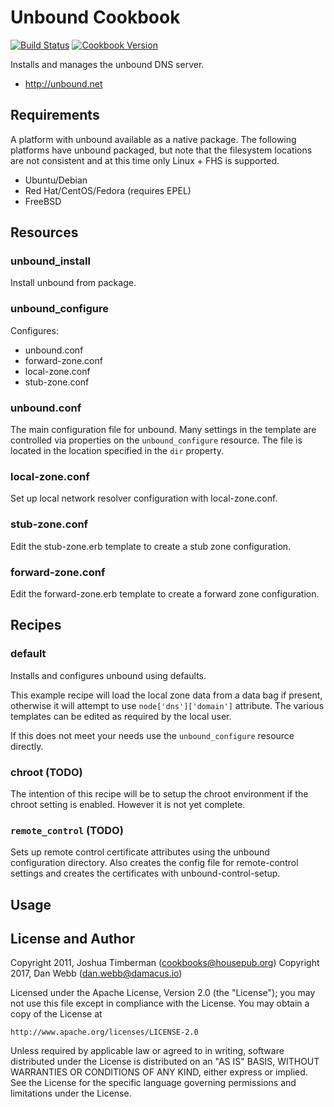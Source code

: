 # Unbound Cookbook

[![Build Status](https://travis-ci.org/sous-chefs/unbound.svg?branch=master)](https://travis-ci.org/sous-chefs/unbound) [![Cookbook Version](https://img.shields.io/cookbook/v/unbound.svg)](https://supermarket.chef.io/cookbooks/unbound)

Installs and manages the unbound DNS server.

* http://unbound.net

## Requirements

A platform with unbound available as a native package. The following platforms have unbound packaged, but note that the filesystem locations are not consistent and at this time only Linux + FHS is supported.

* Ubuntu/Debian
* Red Hat/CentOS/Fedora (requires EPEL)
* FreeBSD

## Resources

### unbound_install

Install unbound from package.

### unbound_configure

Configures:
- unbound.conf
- forward-zone.conf
- local-zone.conf
- stub-zone.conf




### unbound.conf

The main configuration file for unbound. Many settings in the template are controlled via properties on the `unbound_configure` resource. The file is located in the location specified in the `dir` property.

### local-zone.conf

Set up local network resolver configuration with local-zone.conf.

### stub-zone.conf

Edit the stub-zone.erb template to create a stub zone configuration.

### forward-zone.conf

Edit the forward-zone.erb template to create a forward zone configuration.

## Recipes

### default

Installs and configures unbound using defaults.

This example recipe will load the local zone data from a data bag if present, otherwise it will attempt to use `node['dns']['domain']` attribute. The various templates can be edited as required by the local user.

If this does not meet your needs use the `unbound_configure` resource directly.

### chroot (TODO)

The intention of this recipe will be to setup the chroot environment if the chroot setting is enabled. However it is not yet complete.

### `remote_control` (TODO)

Sets up remote control certificate attributes using the unbound configuration directory. Also creates the config file for remote-control settings and creates the certificates with unbound-control-setup.

## Usage

## License and Author

Copyright 2011, Joshua Timberman (<cookbooks@housepub.org>)
Copyright 2017, Dan Webb (<dan.webb@damacus.io>)

Licensed under the Apache License, Version 2.0 (the "License");
you may not use this file except in compliance with the License.
You may obtain a copy of the License at

    http://www.apache.org/licenses/LICENSE-2.0

Unless required by applicable law or agreed to in writing, software
distributed under the License is distributed on an "AS IS" BASIS,
WITHOUT WARRANTIES OR CONDITIONS OF ANY KIND, either express or implied.
See the License for the specific language governing permissions and
limitations under the License.
